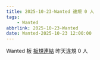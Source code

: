 ```yaml
---
title: 2025-10-23-Wanted 違規 0 人
tags:
    - Wanted
abbrlink: 2025-10-23-Wanted
date: Wanted-2025-10-23 12:00:00
---
```

Wanted 板 [板規連結](https://www.ptt.cc/bbs/Wanted/M.1608829773.A.D3B.html)
昨天違規 0 人
